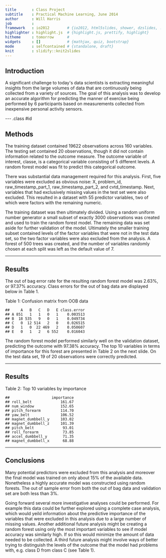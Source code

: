 ```yaml
---
title       : Class Project
subtitle    : Practical Machine Learning, June 2014
author      : Will Harris
job         : 
framework   : io2012        # {io2012, html5slides, shower, dzslides, ...}
highlighter : highlight.js  # {highlight.js, prettify, highlight}
hitheme     : tomorrow      # 
widgets     : []            # {mathjax, quiz, bootstrap}
mode        : selfcontained # {standalone, draft}
knit        : slidify::knit2slides
---
```


## Introduction

A significant challenge to today's data scientists is extracting meaningful insights from the large volumes of data that are continuously being collected from a variety of sources.   The goal of this analysis was to develop an accurate algorithm for predicting the manner of exercise being performed by 6 participants based on measurements collected from inexpensive personal activity sensors.


--- .class #id 

## Methods

<p>The training dataset contained 19622 observations across 160 variables.  The testing set contained 20 observations, though it did not contain information related to the outcome measure.  The outcome variable of interest, classe, is a categorical variable consisting of 5 different levels.   A random forest model was fit to predict this categorical outcome.</p>
<p>
There was substantial data management required for this analysis.  First, five variables were excluded as obvious noise: X, problem_id, raw_timestamp_part_1, raw_timestamp_part_2, and cvtd_timestamp.  Next, variables that had exclusively missing values in the test set were also excluded.  This resulted in a dataset with 55 predictor variables, two of which were factors with the remaining numeric. </p>

<p>The training dataset was then ultimately divided.  Using a random uniform number generator a small subset of exactly 3000 observations was created and used to train the random forest model.  The remaining data was set aside for further validation of the model.  Ultimately the smaller training subset contained levels of the factor variables that were not in the test data set, so the two factor variables were also excluded from the analysis.  A forest of 500 trees was created, and the number of variables randomly chosen at each split was left as the default value of 7.</p>



---
## Results
The out of bag error rate for the resulting random forest model was 2.63%, or 97.37% accuracy.  Class errors for the out of bag data are displayed below in Table 1.

Table 1: Confusion matrix from OOB data

```
##     A   B   C   D   E class.error
## A 851   1   1   0   1    0.003513
## B  18 535   9   0   1    0.049734
## C   0  12 514   2   0    0.026515
## D   1   0  22 469   2    0.050607
## E   0   1   2   6 552    0.016043
```
The random forest model performed similarly well on the validation dataset, predicting the outcome with 97.38% accuracy.  The top 10 variables in terms of importance for this forest are presented in Table 2 on the next slide.  On the test data set, 19 of 20 observations were correctly predicted.

---
## Results

Table 2: Top 10 variables by importance

```
##                   importance
## roll_belt             161.67
## num_window            152.65
## pitch_forearm         114.70
## yaw_belt              106.52
## magnet_dumbbell_y     103.02
## magnet_dumbbell_z     101.39
## pitch_belt             93.01
## roll_forearm           73.85
## accel_dumbbell_y       71.35
## magnet_dumbbell_x      68.88
```

---
## Conclusions

<p>Many potential predictors were excluded from this analysis and moreover the final model was trained on only about 15% of the available data.  Nonetheless a highly accurate model was constructed using random forests.  The out of sample error from both the out of bag data and validation set are both less than 3%.
</p>
<p>Going forward several more investigative analyses could be performed.  For example this data could be further explored using a complete case analysis, which would yeild information about the predictive importance of the variables that were excluded in this analysis due to a large number of missing values.  Another additional future analysis might be creating a random forest using only the most important variables to see if model accuracy was similarly high.  If so this would minimize the amount of data needed to be collected.  A third future analysis might involve ways of better trying to distinguish the levels of the outcome that the model had problems with, e.g. class D from class C (see Table 1).
</p>


